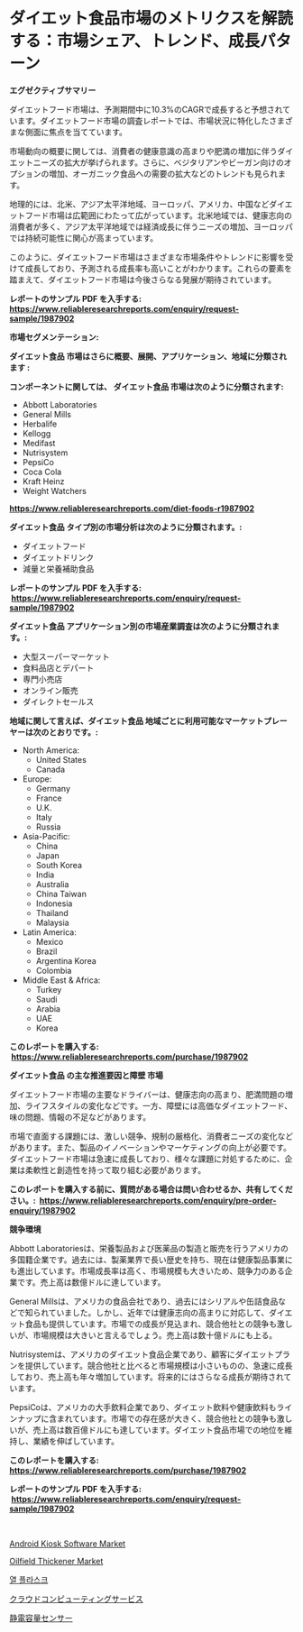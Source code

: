 <p><h1>ダイエット食品市場のメトリクスを解読する：市場シェア、トレンド、成長パターン</h1></p><p><strong>エグゼクティブサマリー</strong></p>
<p><p>ダイエットフード市場は、予測期間中に10.3%のCAGRで成長すると予想されています。ダイエットフード市場の調査レポートでは、市場状況に特化したさまざまな側面に焦点を当てています。</p><p>市場動向の概要に関しては、消費者の健康意識の高まりや肥満の増加に伴うダイエットニーズの拡大が挙げられます。さらに、ベジタリアンやビーガン向けのオプションの増加、オーガニック食品への需要の拡大などのトレンドも見られます。</p><p>地理的には、北米、アジア太平洋地域、ヨーロッパ、アメリカ、中国などダイエットフード市場は広範囲にわたって広がっています。北米地域では、健康志向の消費者が多く、アジア太平洋地域では経済成長に伴うニーズの増加、ヨーロッパでは持続可能性に関心が高まっています。</p><p>このように、ダイエットフード市場はさまざまな市場条件やトレンドに影響を受けて成長しており、予測される成長率も高いことがわかります。これらの要素を踏まえて、ダイエットフード市場は今後さらなる発展が期待されています。</p></p>
<p><strong>レポートのサンプル PDF を入手する: <a href="https://www.reliableresearchreports.com/enquiry/request-sample/1987902">https://www.reliableresearchreports.com/enquiry/request-sample/1987902</a></strong></p>
<p><strong>市場セグメンテーション:</strong></p>
<p><strong> ダイエット食品 市場はさらに概要、展開、アプリケーション、地域に分類されます :</strong></p>
<p><strong>コンポーネントに関しては、 ダイエット食品 市場は次のように分類されます: &nbsp;</strong></p>
<p><ul><li>Abbott Laboratories</li><li>General Mills</li><li>Herbalife</li><li>Kellogg</li><li>Medifast</li><li>Nutrisystem</li><li>PepsiCo</li><li>Coca Cola</li><li>Kraft Heinz</li><li>Weight Watchers</li></ul></p>
<p><strong><a href="https://www.reliableresearchreports.com/diet-foods-r1987902">https://www.reliableresearchreports.com/diet-foods-r1987902</a></strong></p>
<p><strong> ダイエット食品 タイプ別の市場分析は次のように分類されます。:</strong></p>
<p><ul><li>ダイエットフード</li><li>ダイエットドリンク</li><li>減量と栄養補助食品</li></ul></p>
<p><strong>レポートのサンプル PDF を入手する: &nbsp;<a href="https://www.reliableresearchreports.com/enquiry/request-sample/1987902">https://www.reliableresearchreports.com/enquiry/request-sample/1987902</a></strong></p>
<p><strong> ダイエット食品 アプリケーション別の市場産業調査は次のように分類されます。:</strong></p>
<p><ul><li>大型スーパーマーケット</li><li>食料品店とデパート</li><li>専門小売店</li><li>オンライン販売</li><li>ダイレクトセールス</li></ul></p>
<p><strong>地域に関して言えば、ダイエット食品 地域ごとに利用可能なマーケットプレーヤーは次のとおりです。:</strong></p>
<p><ul>
    <li>
        North America:
        <ul>
            <li>United States</li>
            <li>Canada</li>
        </ul>
    </li>
    <li>
        Europe:
        <ul>
            <li>Germany</li>
            <li>France</li>
            <li>U.K.</li>
            <li>Italy</li>
            <li>Russia</li>
        </ul>
    </li>
    <li>
        Asia-Pacific:
        <ul>
            <li>China</li>
            <li>Japan</li>
            <li>South Korea</li>
            <li>India</li>
            <li>Australia</li>
            <li>China Taiwan</li>
            <li>Indonesia</li>
            <li>Thailand</li>
            <li>Malaysia</li>
        </ul>
    </li>
    <li>
        Latin America:
        <ul>
            <li>Mexico</li>
            <li>Brazil</li>
            <li>Argentina Korea</li>
            <li>Colombia</li>
        </ul>
    </li>
    <li>
        Middle East & Africa:
        <ul>
            <li>Turkey</li>
            <li>Saudi</li>
            <li>Arabia</li>
            <li>UAE</li>
            <li>Korea</li>
        </ul>
    </li>
    </ul></p>
<p><strong>このレポートを購入する: &nbsp;<a href="https://www.reliableresearchreports.com/purchase/1987902">https://www.reliableresearchreports.com/purchase/1987902</a></strong></p>
<p><strong>ダイエット食品 の主な推進要因と障壁 市場</strong></p>
<p><p>ダイエットフード市場の主要なドライバーは、健康志向の高まり、肥満問題の増加、ライフスタイルの変化などです。一方、障壁には高価なダイエットフード、味の問題、情報の不足などがあります。</p><p>市場で直面する課題には、激しい競争、規制の厳格化、消費者ニーズの変化などがあります。また、製品のイノベーションやマーケティングの向上が必要です。ダイエットフード市場は急速に成長しており、様々な課題に対処するために、企業は柔軟性と創造性を持って取り組む必要があります。</p></p>
<p><strong>このレポートを購入する前に、質問がある場合は問い合わせるか、共有してください。:&nbsp; <a href="https://www.reliableresearchreports.com/enquiry/pre-order-enquiry/1987902">https://www.reliableresearchreports.com/enquiry/pre-order-enquiry/1987902</a></strong></p>
<p><strong>競争環境</strong></p>
<p><p>Abbott Laboratoriesは、栄養製品および医薬品の製造と販売を行うアメリカの多国籍企業です。過去には、製薬業界で長い歴史を持ち、現在は健康製品事業にも進出しています。市場成長率は高く、市場規模も大きいため、競争力のある企業です。売上高は数億ドルに達しています。</p><p>General Millsは、アメリカの食品会社であり、過去にはシリアルや缶詰食品などで知られていました。しかし、近年では健康志向の高まりに対応して、ダイエット食品も提供しています。市場での成長が見込まれ、競合他社との競争も激しいが、市場規模は大きいと言えるでしょう。売上高は数十億ドルにも上る。</p><p>Nutrisystemは、アメリカのダイエット食品企業であり、顧客にダイエットプランを提供しています。競合他社と比べると市場規模は小さいものの、急速に成長しており、売上高も年々増加しています。将来的にはさらなる成長が期待されています。</p><p>PepsiCoは、アメリカの大手飲料企業であり、ダイエット飲料や健康飲料もラインナップに含まれています。市場での存在感が大きく、競合他社との競争も激しいが、売上高は数百億ドルにも達しています。ダイエット食品市場での地位を維持し、業績を伸ばしています。</p></p>
<p><strong>このレポートを購入する: &nbsp; <a href="https://www.reliableresearchreports.com/purchase/1987902">https://www.reliableresearchreports.com/purchase/1987902</a></strong></p>
<p><strong>レポートのサンプル PDF を入手する: &nbsp;<a href="https://www.reliableresearchreports.com/enquiry/request-sample/1987902">https://www.reliableresearchreports.com/enquiry/request-sample/1987902</a></strong><strong></strong></p>
<p>&nbsp;</p>
<p><p><a href="https://github.com/arionmp/Market-Research-Report-List-3/blob/main/android-kiosk-software-market.md">Android Kiosk Software Market</a></p><p><a href="https://issuu.com/reportprime-2/docs/oilfield-thickener-market-size-2030.pptx">Oilfield Thickener Market</a></p><p><a href="https://github.com/rcabello548/Market-Research-Report-List-1/blob/main/733555948748.md">열 플라스크</a></p><p><a href="https://github.com/schmahlson/Market-Research-Report-List-1/blob/main/851733152894.md">クラウドコンピューティングサービス</a></p><p><a href="https://medium.com/@attyourniture/%E5%AE%B9%E9%87%8F%E6%80%A7%E3%82%BB%E3%83%B3%E3%82%B5%E3%83%BC%E5%B8%82%E5%A0%B4%E8%A6%8F%E6%A8%A1-cagr-%E3%83%88%E3%83%AC%E3%83%B3%E3%83%892024-2030-042c6d8a5904">静電容量センサー</a></p></p>